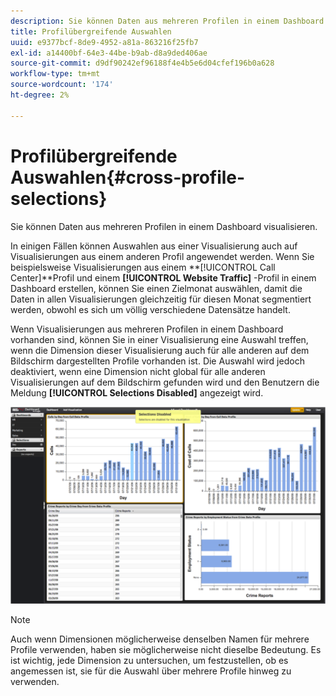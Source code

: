 ```yaml
---
description: Sie können Daten aus mehreren Profilen in einem Dashboard visualisieren.
title: Profilübergreifende Auswahlen
uuid: e9377bcf-8de9-4952-a81a-863216f25fb7
exl-id: a14400bf-64e3-44be-b9ab-d8a9ded406ae
source-git-commit: d9df90242ef96188f4e4b5e6d04cfef196b0a628
workflow-type: tm+mt
source-wordcount: '174'
ht-degree: 2%

---
```


# Profilübergreifende Auswahlen{#cross-profile-selections}

Sie können Daten aus mehreren Profilen in einem Dashboard visualisieren.

In einigen Fällen können Auswahlen aus einer Visualisierung auch auf Visualisierungen aus einem anderen Profil angewendet werden. Wenn Sie beispielsweise Visualisierungen aus einem **[!UICONTROL Call Center]**Profil und einem **[!UICONTROL Website Traffic]** -Profil in einem Dashboard erstellen, können Sie einen Zielmonat auswählen, damit die Daten in allen Visualisierungen gleichzeitig für diesen Monat segmentiert werden, obwohl es sich um völlig verschiedene Datensätze handelt.

Wenn Visualisierungen aus mehreren Profilen in einem Dashboard vorhanden sind, können Sie in einer Visualisierung eine Auswahl treffen, wenn die Dimension dieser Visualisierung auch für alle anderen auf dem Bildschirm dargestellten Profile vorhanden ist. Die Auswahl wird jedoch deaktiviert, wenn eine Dimension nicht global für alle anderen Visualisierungen auf dem Bildschirm gefunden wird und den Benutzern die Meldung **[!UICONTROL Selections Disabled]** angezeigt wird.

![](assets/selection_disabled.png)

>[!NOTE]
>
>Auch wenn Dimensionen möglicherweise denselben Namen für mehrere Profile verwenden, haben sie möglicherweise nicht dieselbe Bedeutung. Es ist wichtig, jede Dimension zu untersuchen, um festzustellen, ob es angemessen ist, sie für die Auswahl über mehrere Profile hinweg zu verwenden.
